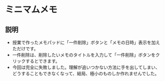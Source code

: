 # ミニマムメモ
## 説明
- 授業で作ったメモパッドに「一件削除」ボタンと「メモの日時」表示を加えただけです。
- 一件削除は、削除したいメモのタイトルを入力して「一件削除」ボタンをクリックするとできます。
- 今回は完全に失敗しました。理解が追いつかない方法に手を出してしまい、どうすることもできなくなって、結局、極小のものしか作れませんでした。